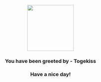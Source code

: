 <p align="center">
            <img src="https://raw.githubusercontent.com/PokeAPI/sprites/master/sprites/pokemon/468.png" width="150" height="150">
          </p>
          <h3 align="center">You have been greeted by - <b>Togekiss</b></h3>
          <h3 align="center">Have a nice day!</h3>
        